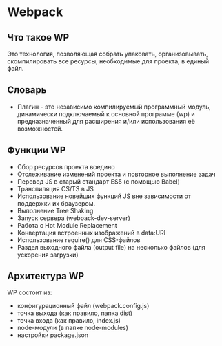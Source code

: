 # Webpack

## Что такое WP

Это технология, позволяющая собрать упаковать, организовывать, скомпилировать все ресурсы, необходимые для проекта, в единый файл.

## Словарь

- Плагин - это независимо компилируемый программный модуль, динамически подключаемый к основной программе (wp) и предназначенный для расширения и/или использования её возможностей.

## Функции WP

- Сбор ресурсов проекта воедино
- Отслеживание изменений проекта и повторное выполнение задач
- Перевод JS в старый стандарт ES5 (с помощью Babel)
- Транспиляция CS/TS в JS
- Использование новейших функций JS вне зависимости от поддержки их браузером.
- Выполнение Tree Shaking
- Запуск сервера (webpack-dev-server)
- Работа с Hot Module Replacement
- Конвертация встроенных изображений в data:URI
- Использование require() для CSS-файлов
- Раздел выходного файла (output file) на несколько файлов (для ускорения загрузки)

## Архитектура WP

WP состоит из:
- конфигурационный файл (webpack.config.js)
- точка выхода (как правило, папка dist)
- точка входа (как правило, index.js)
- node-модули (в папке node-modules)
- настройки package.json
